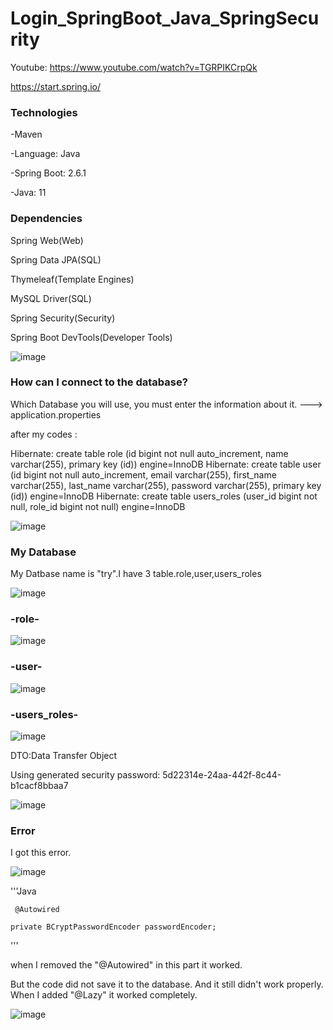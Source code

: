 # Login_SpringBoot_Java_SpringSecurity

Youtube: https://www.youtube.com/watch?v=TGRPIKCrpQk

https://start.spring.io/

### Technologies

-Maven

-Language: Java

-Spring Boot: 2.6.1

-Java: 11

### Dependencies

Spring Web(Web)

Spring Data JPA(SQL)

Thymeleaf(Template Engines)

MySQL Driver(SQL)

Spring Security(Security)

Spring Boot DevTools(Developer Tools)


![image](https://user-images.githubusercontent.com/61595808/144246763-0137ed1f-8396-4921-ba08-78a87309d3e4.png)


### How can I connect to the database?

Which Database you will use, you must enter the information about it.  ---> application.properties

after my codes :

Hibernate: create table role (id bigint not null auto_increment, name varchar(255), primary key (id)) engine=InnoDB
Hibernate: create table user (id bigint not null auto_increment, email varchar(255), first_name varchar(255), last_name varchar(255), password varchar(255), primary key (id)) engine=InnoDB
Hibernate: create table users_roles (user_id bigint not null, role_id bigint not null) engine=InnoDB

![image](https://user-images.githubusercontent.com/61595808/144304433-861ad952-83df-419f-9bf9-c5f5f21f9552.png)


### My Database

My Datbase name is "try".I have 3 table.role,user,users_roles

![image](https://user-images.githubusercontent.com/61595808/144309982-0ef489b3-64d3-4e87-b398-0e6868dbe5b1.png)


### -role-

![image](https://user-images.githubusercontent.com/61595808/144310198-4f50793b-b4f6-4fbf-9010-c7c4f5f67abe.png)


### -user-

![image](https://user-images.githubusercontent.com/61595808/144310308-f5df235a-1e08-4802-8b4b-fe94287f9f3b.png)


### -users_roles-

![image](https://user-images.githubusercontent.com/61595808/144310415-d08032f5-6642-417e-9c20-377cc3cc51c5.png)



DTO:Data Transfer Object





Using generated security password: 5d22314e-24aa-442f-8c44-b1cacf8bbaa7

![image](https://user-images.githubusercontent.com/61595808/144587600-92c83dfd-1c84-4942-83cc-ea14a9d2e30d.png)


### Error

I got this error.

![image](https://user-images.githubusercontent.com/61595808/144604005-8c69cfcd-b733-45bd-80a4-9c8c65e7da3d.png)

 
 '''Java
 
     @Autowired
 
    private BCryptPasswordEncoder passwordEncoder;
    
    
'''


when I removed the "@Autowired" in this part it worked.

But the code did not save it to the database. And it still didn't work properly. When I added "@Lazy" it worked completely.

![image](https://user-images.githubusercontent.com/61595808/144708337-ed691c16-3163-4a6f-a8a9-c3df3067daed.png)

